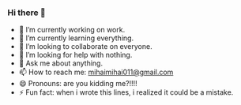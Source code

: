 ### Hi there 👋


- 🔭 I’m currently working on work.
- 🌱 I’m currently learning everything.
- 👯 I’m looking to collaborate on everyone.
- 🤔 I’m looking for help with nothing.
- 💬 Ask me about anything.
- 📫 How to reach me: mihaimihai011@gmail.com
- 😄 Pronouns: are you kidding me?!!!!
- ⚡ Fun fact: when i wrote this lines, i realized it could be a mistake.

